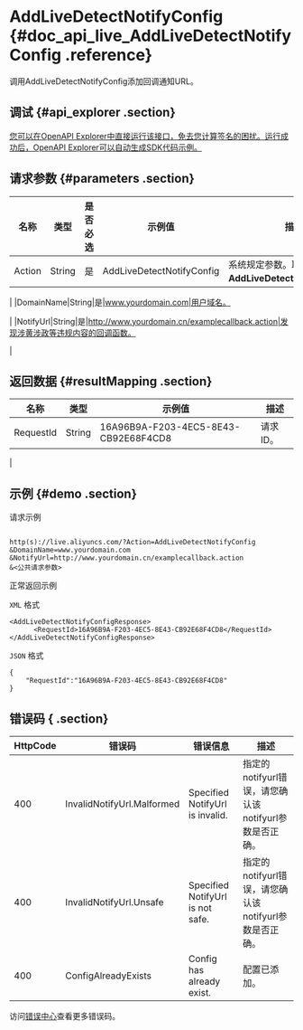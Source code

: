 # AddLiveDetectNotifyConfig {#doc_api_live_AddLiveDetectNotifyConfig .reference}

调用AddLiveDetectNotifyConfig添加回调通知URL。

## 调试 {#api_explorer .section}

[您可以在OpenAPI Explorer中直接运行该接口，免去您计算签名的困扰。运行成功后，OpenAPI Explorer可以自动生成SDK代码示例。](https://api.aliyun.com/#product=live&api=AddLiveDetectNotifyConfig&type=RPC&version=2016-11-01)

## 请求参数 {#parameters .section}

|名称|类型|是否必选|示例值|描述|
|--|--|----|---|--|
|Action|String|是|AddLiveDetectNotifyConfig|系统规定参数。取值：**AddLiveDetectNotifyConfig**。

 |
|DomainName|String|是|www.yourdomain.com|用户域名。

 |
|NotifyUrl|String|是|http://www.yourdomain.cn/examplecallback.action|发现涉黄涉政等违规内容的回调函数。

 |

## 返回数据 {#resultMapping .section}

|名称|类型|示例值|描述|
|--|--|---|--|
|RequestId|String|16A96B9A-F203-4EC5-8E43-CB92E68F4CD8|请求ID。

 |

## 示例 {#demo .section}

请求示例

``` {#request_demo}

http(s)://live.aliyuncs.com/?Action=AddLiveDetectNotifyConfig
&DomainName=www.yourdomain.com
&NotifyUrl=http://www.yourdomain.cn/examplecallback.action
&<公共请求参数>

```

正常返回示例

`XML` 格式

``` {#xml_return_success_demo}
<AddLiveDetectNotifyConfigResponse>
	  <RequestId>16A96B9A-F203-4EC5-8E43-CB92E68F4CD8</RequestId>
</AddLiveDetectNotifyConfigResponse>
```

`JSON` 格式

``` {#json_return_success_demo}
{
	"RequestId":"16A96B9A-F203-4EC5-8E43-CB92E68F4CD8"
}
```

## 错误码 { .section}

|HttpCode|错误码|错误信息|描述|
|--------|---|----|--|
|400|InvalidNotifyUrl.Malformed|Specified NotifyUrl is invalid.|指定的notifyurl错误，请您确认该notifyurl参数是否正确。|
|400|InvalidNotifyUrl.Unsafe|Specified NotifyUrl is not safe.|指定的notifyurl错误，请您确认该notifyurl参数是否正确。|
|400|ConfigAlreadyExists|Config has already exist.|配置已添加。|

访问[错误中心](https://error-center.aliyun.com/status/product/live)查看更多错误码。

